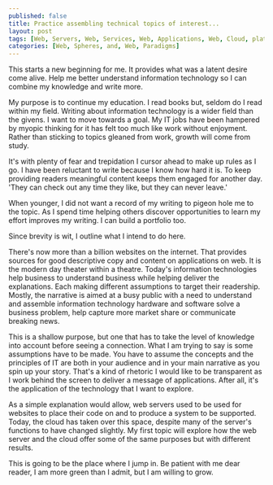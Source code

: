 ```yaml
---
published: false
title: Practice assembling technical topics of interest...
layout: post
tags: [Web, Servers, Web, Services, Web, Applications, Web, Cloud, platforms, web, hosting, and, web, security., ]
categories: [Web, Spheres, and, Web, Paradigms]
---
```

This starts a new beginning for me. It provides what was a latent desire come alive. Help me better understand information technology so I can combine my knowledge and write more.

My purpose is to continue my education.  I read books but, seldom do I read within my field. Writing about information technology is a wider field than the givens. I want to move towards a goal. My IT jobs have been hampered by myopic thinking for it has felt too much like work without enjoyment. Rather than sticking to topics gleaned from work, growth will come from study.  

It's with plenty of fear and trepidation I cursor ahead to make up rules as I go.  I have been reluctant to write because I know how hard it is.  To keep providing readers meaningful content keeps them engaged for another day. 'They can check out any time they like, but they can never leave.'  

When younger, I did not want a record of my writing to pigeon hole me to the topic.  As I spend time helping others discover opportunities to learn my effort improves my writing.  I can build a portfolio too.  

Since brevity is wit, I outline what I intend to do here.

There's now more than a billion websites on the internet. That provides sources for good descriptive copy and content on applications on web.  It is the modern day theater within a theatre.  Today's  information technologies help business to understand business while helping deliver the explanations. Each making different assumptions to target their readership.  Mostly, the narrative is aimed at a busy public with a need to understand and assemble information technology hardware and software solve a business problem, help capture more market share or communicate breaking news.
 
This is a shallow purpose, but one that has to take the level of knowledge into account before seeing a connection.  What I am trying to say is some assumptions have to be made.  You have to assume the concepts and the principles of IT are both in your audience and in your main narrative as you spin up your story.  That's a kind of rhetoric I would like to be transparent as I work behind the screen to deliver a message of applications.  After all, it's the application of the technology that I want to explore. 

As a simple explanation would allow, web servers used to be used for websites to place their code on and to produce a system to be supported.  Today, the cloud has taken over this space, despite many of the server's functions to have changed slightly.  My first topic will explore how the web server and the cloud offer some of the same purposes but with different results.  

This is going to be the place where I jump in. Be patient with me dear reader, I am more green than I admit, but I am willing to grow.